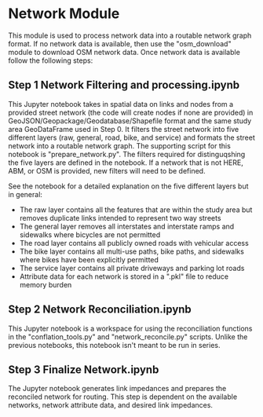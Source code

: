 # Network Module
This module is used to process network data into a routable network graph format. If no network data is available, then use the "osm_download" module to download OSM network data. Once network data is available follow the following steps:

## Step 1 Network Filtering and processing.ipynb
This Jupyter notebook takes in spatial data on links and nodes from a provided street network (the code will create nodes if none are provided) in GeoJSON/Geopackage/Geodatabase/Shapefile format and the same study area GeoDataFrame used in Step 0. It filters the street network into five different layers (raw, general, road, bike, and service) and formats the street network into a routable network graph. The supporting script for this notebook is "prepare_network.py". The filters required for distinguqshing the five layers are defined in the notebook. If a network that is not HERE, ABM, or OSM is provided, new filters will need to be defined.

See the notebook for a detailed explanation on the five different layers but in general:

- The raw layer contains all the features that are within the study area but removes duplicate links intended to represent two way streets
- The general layer removes all interstates and interstate ramps and sidewalks where bicycles are not permitted
- The road layer contains all publicly owned roads with vehicular access
- The bike layer contains all multi-use paths, bike paths, and sidewalks where bikes have been explicitly permitted
- The service layer contains all private driveways and parking lot roads
- Attribute data for each network is stored in a ".pkl" file to reduce memory burden

## Step 2 Network Reconciliation.ipynb
This Jupyter notebook is a workspace for using the reconciliation functions in the "conflation_tools.py" and "network_reconcile.py" scripts. Unlike the previous notebooks, this notebook isn't meant to be run in series. 

## Step 3 Finalize Network.ipynb
The Jupyter notebook generates link impedances and prepares the reconciled network for routing. This step is dependent on the available networks, network attribute data, and desired link impedances.
